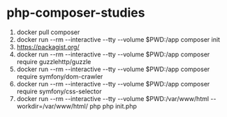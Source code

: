 # php-composer-studies

01. docker pull composer
02. docker run --rm --interactive --tty --volume $PWD:/app composer init
03. https://packagist.org/
04. docker run --rm --interactive --tty --volume $PWD:/app composer require guzzlehttp/guzzle
05. docker run --rm --interactive --tty --volume $PWD:/app composer require symfony/dom-crawler
06. docker run --rm --interactive --tty --volume $PWD:/app composer require symfony/css-selector
07. docker run --rm --interactive --tty --volume $PWD:/var/www/html --workdir=/var/www/html/ php php init.php